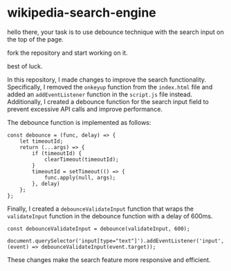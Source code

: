 # wikipedia-search-engine

hello there, your task is to use debounce technique with the search input on the top of the page.

fork the repository and start working on it.

best of luck.

In this repository, I made changes to improve the search functionality. Specifically, I removed the `onkeyup` function from the `index.html` file and added an `addEventListener` function in the `script.js` file instead. Additionally, I created a debounce function for the search input field to prevent excessive API calls and improve performance.

The debounce function is implemented as follows:

```
const debounce = (func, delay) => {
    let timeoutId;
    return (...args) => {
        if (timeoutId) {
            clearTimeout(timeoutId);
        }
        timeoutId = setTimeout(() => {
            func.apply(null, args);
        }, delay)
    };
};
```

Finally, I created a `debounceValidateInput` function that wraps the `validateInput` function in the debounce function with a delay of 600ms.

```
const debounceValidateInput = debounce(validateInput, 600);

document.querySelector('input[type="text"]').addEventListener('input', (event) => debounceValidateInput(event.target));
```

These changes make the search feature more responsive and efficient.
